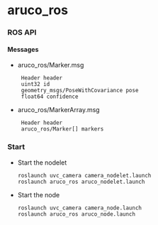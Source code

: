 aruco_ros
=========
### ROS API

#### Messages

 * aruco_ros/Marker.msg

        Header header
        uint32 id
        geometry_msgs/PoseWithCovariance pose
        float64 confidence

 * aruco_ros/MarkerArray.msg

        Header header
        aruco_ros/Marker[] markers

### Start


 * Start the nodelet
 
    ```
    roslaunch uvc_camera camera_nodelet.launch
    roslaunch aruco_ros aruco_nodelet.launch
    ```

* Start the node
 
    ```
    roslaunch uvc_camera camera_node.launch
    roslaunch aruco_ros aruco_node.launch
    ```





[1]: http://www.sciencedirect.com/science/article/pii/S0031320314000235 "Automatic generation and detection of highly reliable fiducial markers under occlusion by S. Garrido-Jurado and R. Muñoz-Salinas and F.J. Madrid-Cuevas and M.J. Marín-Jiménez 2014"
